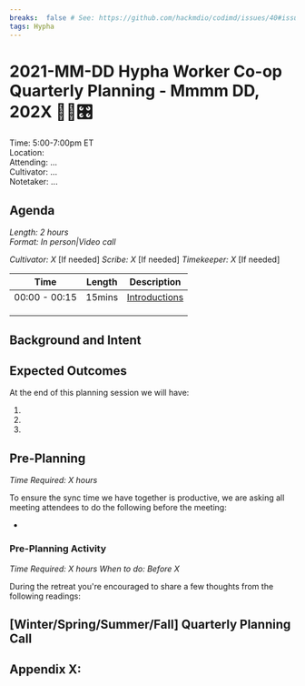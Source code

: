 ```yaml
---
breaks:  false # See: https://github.com/hackmdio/codimd/issues/40#issuecomment-172927690
tags: Hypha
---
```

# 2021-MM-DD Hypha Worker Co-op Quarterly Planning - Mmmm DD, 202X 🐛🌱🎛️

Time:       5:00-7:00pm ET  
Location:    
Attending:  ...  
Cultivator: ...  
Notetaker:  ... 

## Agenda

_Length: 2 hours_  
_Format: In person|Video call_

_Cultivator: X_ [If needed]
_Scribe: X_ [If needed]
_Timekeeper: X_ [If needed]

| Time          | Length | Description                                         |
|---------------|--------|-----------------------------------------------------|
| 00:00 - 00:15 | 15mins | [Introductions](#introductions)                     |
|   |   |   |
|   |   |   |
|   |   |   |


## Background and Intent


## Expected Outcomes

At the end of this planning session we will have:

1. 
2. 
3. 


## Pre-Planning 

_Time Required: X hours_

To ensure the sync time we have together is productive, we are asking all meeting attendees to do the following before the meeting:

- 

### Pre-Planning Activity

_Time Required: X hours_ 
_When to do: Before X_

During the retreat you're encouraged to share a few thoughts from the following readings:


## [Winter/Spring/Summer/Fall] Quarterly Planning Call 



### 


### 


### 



## Appendix X: 
